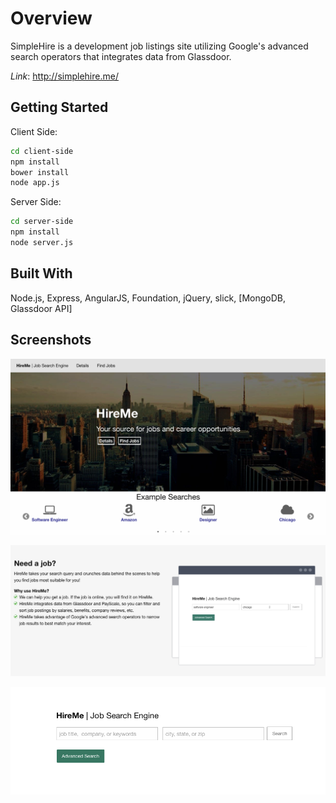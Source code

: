 # Overview
SimpleHire is a development job listings site utilizing Google's advanced search operators that integrates data from Glassdoor.

*Link*: http://simplehire.me/

## Getting Started
Client Side:
```bash
cd client-side
npm install
bower install
node app.js
```

Server Side:
```bash
cd server-side
npm install
node server.js
```

## Built With
Node.js, Express, AngularJS, Foundation, jQuery, slick, [MongoDB, Glassdoor API]


## Screenshots
![Alt text](/screenshots/screenshot1.png "screenshot1")

![Alt text](/screenshots/screenshot2.png "screenshot2")

![Alt text](/screenshots/screenshot3.png "screenshot3")
